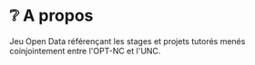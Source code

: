 # ❔ A propos

Jeu Open Data référençant les stages et projets tutorés menés coinjointement entre l'OPT-NC et l'UNC.
